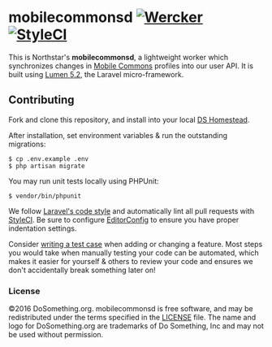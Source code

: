 # mobilecommonsd [![Wercker](https://img.shields.io/wercker/ci/548f17b907fa3ea41500a0ec.svg?style=flat-square)](https://app.wercker.com/#applications/548f17b907fa3ea41500a0ec) [![StyleCI](https://styleci.io/repos/26884886/shield)](https://styleci.io/repos/26884886)

This is Northstar's __mobilecommonsd__, a lightweight worker which synchronizes changes in
[Mobile Commons](https://mobilecommons.com) profiles into our user API. It is built using
[Lumen 5.2](https://lumen.laravel.com), the Laravel micro-framework.

## Contributing

Fork and clone this repository, and install into your local [DS Homestead](https://github.com/DoSomething/ds-homestead).

After installation, set environment variables & run the outstanding migrations:

    $ cp .env.example .env
    $ php artisan migrate

You may run unit tests locally using PHPUnit:

    $ vendor/bin/phpunit
    
We follow [Laravel's code style](http://laravel.com/docs/5.1/contributions#coding-style) and automatically
lint all pull requests with [StyleCI](https://styleci.io/repos/26884886). Be sure to configure
[EditorConfig](http://editorconfig.org) to ensure you have proper indentation settings.

Consider [writing a test case](http://laravel.com/docs/5.1/testing) when adding or changing a feature.
Most steps you would take when manually testing your code can be automated, which makes it easier for
yourself & others to review your code and ensures we don't accidentally break something later on!


### License
&copy;2016 DoSomething.org. mobilecommonsd is free software, and may be redistributed under the terms specified
in the [LICENSE](https://github.com/DoSomething/northstar-mobilecommonsd/blob/dev/LICENSE) file. The name and logo for
DoSomething.org are trademarks of Do Something, Inc and may not be used without permission.


